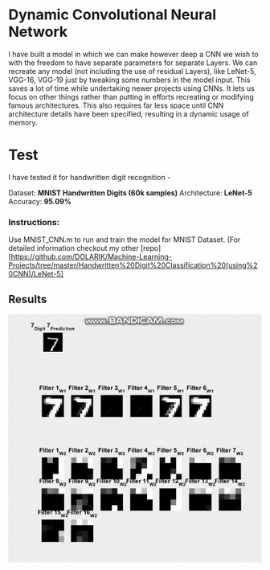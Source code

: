# Dynamic Convolutional Neural Network

I have built a model in which we can make however deep a CNN we wish to with the freedom to have separate parameters for separate Layers. We can recreate any model (not including the use of residual Layers), like LeNet-5, VGG-16, VGG-19 just by tweaking some numbers in the model input. This saves a lot of time while undertaking newer projects using CNNs. It lets us focus on other things rather than putting in efforts recreating or modifying famous architectures. This also requires far less space until CNN architecture details have been specified, resulting in a dynamic usage of memory.

# Test

I have tested it for handwritten digit recognition -

Dataset: **MNIST Handwritten Digits (60k samples)**
Architecture: **LeNet-5**
Accuracy: **95.09%**

### Instructions:

Use MNIST_CNN.m to run and train the model for MNIST Dataset. (For detailed information checkout my other [repo][https://github.com/DOLARIK/Machine-Learning-Projects/tree/master/Handwritten%20Digit%20Classification%20(using%20CNN)/LeNet-5]

## Results

![Results](https://github.com/DOLARIK/dynamic_cnn/blob/master/results/handwritten_dig_cnn_2.gif)
